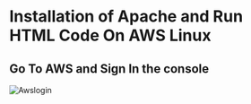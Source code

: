 # Installation of Apache and Run HTML Code On AWS Linux
## Go To AWS and Sign In the console
![Awslogin](https://github.com/Parimal-Pradhan/DevOps_Project_2023/assets/86794999/3a0cda98-a254-4340-ab9e-2c8adb2c6d59)

